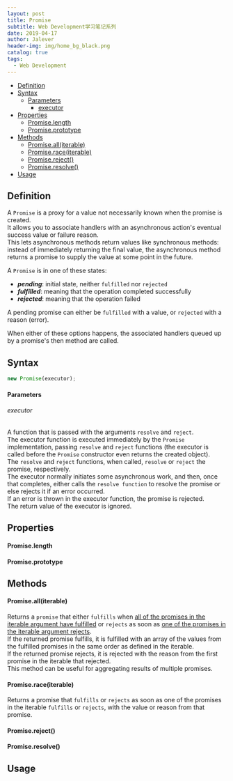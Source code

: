 ```yaml
---
layout: post
title: Promise
subtitle: Web Development学习笔记系列
date: 2019-04-17
author: Jalever
header-img: img/home_bg_black.png
catalog: true
tags:
  - Web Development
---
```


- [Definition](#definition)
- [Syntax](#syntax)
    - [Parameters](#parameters)
        - [executor](#executor)
- [Properties](#properties)
    - [Promise.length](#promiselength)
    - [Promise.prototype](#promiseprototype)
- [Methods](#methods)
    - [Promise.all(iterable)](#promisealliterable)
    - [Promise.race(iterable)](#promiseraceiterable)
    - [Promise.reject()](#promisereject)
    - [Promise.resolve()](#promiseresolve)
- [Usage](#usage)

## Definition

A `Promise` is a proxy for a value not necessarily known when the promise is created.<br>
It allows you to associate handlers with an asynchronous action's eventual success value or failure reason.<br>
This lets asynchronous methods return values like synchronous methods: instead of immediately returning the final value, the asynchronous method returns a promise to supply the value at some point in the future.

A `Promise` is in one of these states:

- **_pending_**:
  initial state, neither `fulfilled` nor `rejected`
- **_fulfilled_**:
  meaning that the operation completed successfully
- **_rejected_**:
  meaning that the operation failed

A pending promise can either be `fulfilled` with a value, or `rejected` with a reason (error).<br>

When either of these options happens, the associated handlers queued up by a promise's then method are called.<br>

## Syntax

```javascript
new Promise(executor);
```

#### Parameters

###### executor

A function that is passed with the arguments `resolve` and `reject`. <br>
The executor function is executed immediately by the `Promise` implementation, passing `resolve` and `reject` functions (the executor is called before the `Promise` constructor even returns the created object). <br>
The `resolve` and `reject` functions, when called, `resolve` or `reject` the promise, respectively. <br>
The executor normally initiates some asynchronous work, and then, once that completes, either calls the `resolve function` to resolve the promise or else rejects it if an error occurred. <br>
If an error is thrown in the executor function, the promise is rejected. <br>
The return value of the executor is ignored.<br>

## Properties

#### Promise.length

#### Promise.prototype

## Methods

#### Promise.all(iterable)
Returns a `promise` that either `fulfills` when <ins>all of the promises in the iterable argument have fulfilled</ins> or `rejects` as soon as <ins>one of the promises in the iterable argument rejects</ins>. <br>
If the returned promise fulfills, it is fulfilled with an array of the values from the fulfilled promises in the same order as defined in the iterable. <br>
If the returned promise rejects, it is rejected with the reason from the first promise in the iterable that rejected. <br>
This method can be useful for aggregating results of multiple promises.

#### Promise.race(iterable)
Returns a promise that `fulfills` or `rejects` as soon as one of the promises in the iterable `fulfills` or `rejects`, with the value or reason from that promise.

#### Promise.reject()

#### Promise.resolve()

## Usage
